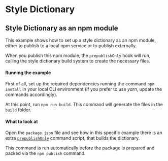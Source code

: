 # Style Dictionary

## Style Dictionary as an npm module

This example shows how to set up a style dictionary as an npm module, either to publish to a local npm service or to publish externally.

When you publish this npm module, the `prepublishOnly` hook will run, calling the style dictionary build system to create the necessary files.

#### Running the example

First of all, set up the required dependencies running the command `npm install` in your local CLI environment (if you prefer to use *yarn*, update the commands accordingly).

At this point, run `npm run build`. This command will generate the files in the `build` folder.


#### What to look at

Open the `package.json` file and see how in this specific example there is an extra [`prepublishOnly`](https://docs.npmjs.com/misc/scripts) command script, that builds the dictionary.

This command is run automatically before the package is prepared and packed via the `npm publish` command.